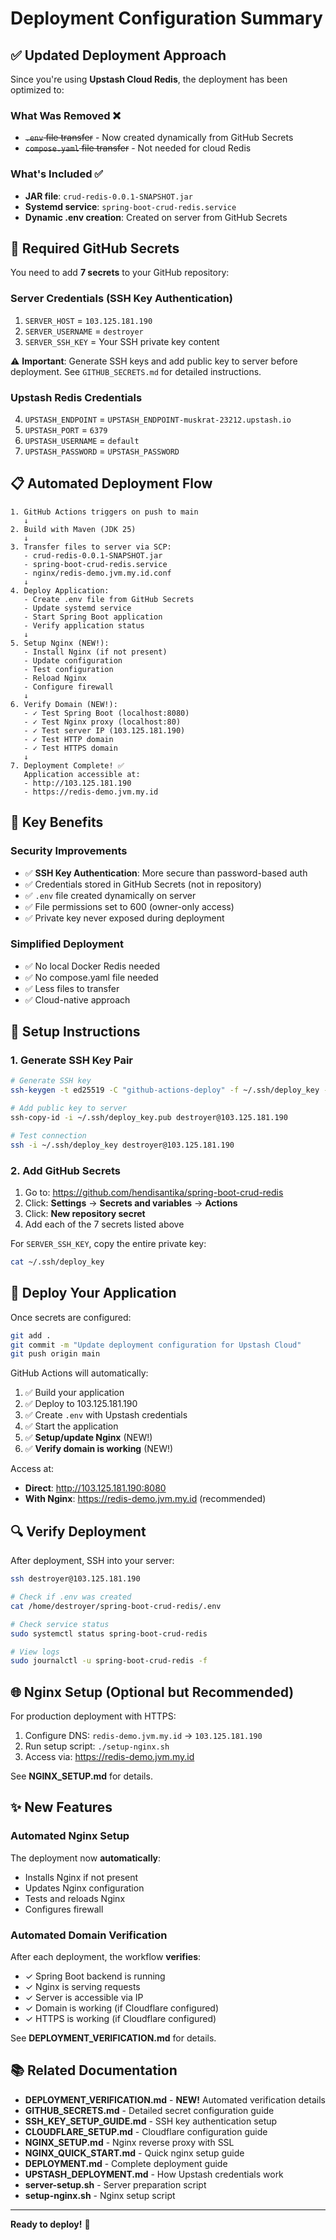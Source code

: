# Deployment Configuration Summary

## ✅ Updated Deployment Approach

Since you're using **Upstash Cloud Redis**, the deployment has been optimized to:

### What Was Removed ❌

- ~~`.env` file transfer~~ - Now created dynamically from GitHub Secrets
- ~~`compose.yaml` file transfer~~ - Not needed for cloud Redis

### What's Included ✅

- **JAR file**: `crud-redis-0.0.1-SNAPSHOT.jar`
- **Systemd service**: `spring-boot-crud-redis.service`
- **Dynamic .env creation**: Created on server from GitHub Secrets

## 🔐 Required GitHub Secrets

You need to add **7 secrets** to your GitHub repository:

### Server Credentials (SSH Key Authentication)

1. `SERVER_HOST` = `103.125.181.190`
2. `SERVER_USERNAME` = `destroyer`
3. `SERVER_SSH_KEY` = Your SSH private key content

⚠️ **Important**: Generate SSH keys and add public key to server before deployment. See `GITHUB_SECRETS.md` for detailed
instructions.

### Upstash Redis Credentials

4. `UPSTASH_ENDPOINT` = `UPSTASH_ENDPOINT-muskrat-23212.upstash.io`
5. `UPSTASH_PORT` = `6379`
6. `UPSTASH_USERNAME` = `default`
7. `UPSTASH_PASSWORD` = `UPSTASH_PASSWORD`

## 📋 Automated Deployment Flow

```
1. GitHub Actions triggers on push to main
   ↓
2. Build with Maven (JDK 25)
   ↓
3. Transfer files to server via SCP:
   - crud-redis-0.0.1-SNAPSHOT.jar
   - spring-boot-crud-redis.service
   - nginx/redis-demo.jvm.my.id.conf
   ↓
4. Deploy Application:
   - Create .env file from GitHub Secrets
   - Update systemd service
   - Start Spring Boot application
   - Verify application status
   ↓
5. Setup Nginx (NEW!):
   - Install Nginx (if not present)
   - Update configuration
   - Test configuration
   - Reload Nginx
   - Configure firewall
   ↓
6. Verify Domain (NEW!):
   - ✓ Test Spring Boot (localhost:8080)
   - ✓ Test Nginx proxy (localhost:80)
   - ✓ Test server IP (103.125.181.190)
   - ✓ Test HTTP domain
   - ✓ Test HTTPS domain
   ↓
7. Deployment Complete! ✅
   Application accessible at:
   - http://103.125.181.190
   - https://redis-demo.jvm.my.id
```

## 🎯 Key Benefits

### Security Improvements

- ✅ **SSH Key Authentication**: More secure than password-based auth
- ✅ Credentials stored in GitHub Secrets (not in repository)
- ✅ `.env` file created dynamically on server
- ✅ File permissions set to 600 (owner-only access)
- ✅ Private key never exposed during deployment

### Simplified Deployment

- ✅ No local Docker Redis needed
- ✅ No compose.yaml file needed
- ✅ Less files to transfer
- ✅ Cloud-native approach

## 📝 Setup Instructions

### 1. Generate SSH Key Pair

```bash
# Generate SSH key
ssh-keygen -t ed25519 -C "github-actions-deploy" -f ~/.ssh/deploy_key -N ""

# Add public key to server
ssh-copy-id -i ~/.ssh/deploy_key.pub destroyer@103.125.181.190

# Test connection
ssh -i ~/.ssh/deploy_key destroyer@103.125.181.190
```

### 2. Add GitHub Secrets

1. Go to: https://github.com/hendisantika/spring-boot-crud-redis
2. Click: **Settings** → **Secrets and variables** → **Actions**
3. Click: **New repository secret**
4. Add each of the 7 secrets listed above

For `SERVER_SSH_KEY`, copy the entire private key:

```bash
cat ~/.ssh/deploy_key
```

## 🚀 Deploy Your Application

Once secrets are configured:

```bash
git add .
git commit -m "Update deployment configuration for Upstash Cloud"
git push origin main
```

GitHub Actions will automatically:

1. ✅ Build your application
2. ✅ Deploy to 103.125.181.190
3. ✅ Create `.env` with Upstash credentials
4. ✅ Start the application
5. ✅ **Setup/update Nginx** (NEW!)
6. ✅ **Verify domain is working** (NEW!)

Access at:

- **Direct**: http://103.125.181.190:8080
- **With Nginx**: https://redis-demo.jvm.my.id (recommended)

## 🔍 Verify Deployment

After deployment, SSH into your server:

```bash
ssh destroyer@103.125.181.190

# Check if .env was created
cat /home/destroyer/spring-boot-crud-redis/.env

# Check service status
sudo systemctl status spring-boot-crud-redis

# View logs
sudo journalctl -u spring-boot-crud-redis -f
```

## 🌐 Nginx Setup (Optional but Recommended)

For production deployment with HTTPS:

1. Configure DNS: `redis-demo.jvm.my.id` → `103.125.181.190`
2. Run setup script: `./setup-nginx.sh`
3. Access via: https://redis-demo.jvm.my.id

See **NGINX_SETUP.md** for details.

## ✨ New Features

### Automated Nginx Setup

The deployment now **automatically**:

- Installs Nginx if not present
- Updates Nginx configuration
- Tests and reloads Nginx
- Configures firewall

### Automated Domain Verification

After each deployment, the workflow **verifies**:

- ✓ Spring Boot backend is running
- ✓ Nginx is serving requests
- ✓ Server is accessible via IP
- ✓ Domain is working (if Cloudflare configured)
- ✓ HTTPS is working (if Cloudflare configured)

See **DEPLOYMENT_VERIFICATION.md** for details.

## 📚 Related Documentation

- **DEPLOYMENT_VERIFICATION.md** - **NEW!** Automated verification details
- **GITHUB_SECRETS.md** - Detailed secret configuration guide
- **SSH_KEY_SETUP_GUIDE.md** - SSH key authentication setup
- **CLOUDFLARE_SETUP.md** - Cloudflare configuration guide
- **NGINX_SETUP.md** - Nginx reverse proxy with SSL
- **NGINX_QUICK_START.md** - Quick nginx setup guide
- **DEPLOYMENT.md** - Complete deployment guide
- **UPSTASH_DEPLOYMENT.md** - How Upstash credentials work
- **server-setup.sh** - Server preparation script
- **setup-nginx.sh** - Nginx setup script

---

**Ready to deploy!** 🎉
